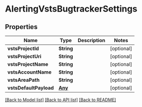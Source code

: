 # AlertingVstsBugtrackerSettings

## Properties
Name | Type | Description | Notes
------------ | ------------- | ------------- | -------------
**vstsProjectId** | **String** |  | [optional] 
**vstsProjectUri** | **String** |  | [optional] 
**vstsProjectName** | **String** |  | [optional] 
**vstsAccountName** | **String** |  | [optional] 
**vstsAreaPath** | **String** |  | [optional] 
**vstsDefaultPayload** | [**Any**](.md) |  | [optional] 

[[Back to Model list]](../README.md#documentation-for-models) [[Back to API list]](../README.md#documentation-for-api-endpoints) [[Back to README]](../README.md)


